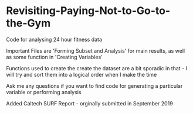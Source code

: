 # Revisiting-Paying-Not-to-Go-to-the-Gym
Code for analysing 24 hour fitness data

Important Files are 'Forming Subset and Analysis' for main results, as well as some function in 'Creating Variables'

Functions used to create the create the dataset are a bit sporadic in that  - I will try and sort them into a logical order when I make the time

Ask me any questions if you want to find code for generating a particular variable or performing analysis

Added Caltech SURF Report - orginally submitted in September 2019
